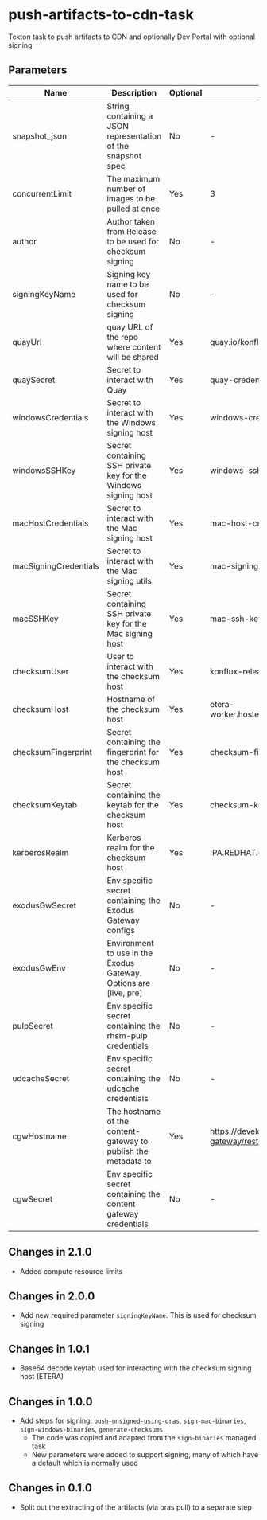 # push-artifacts-to-cdn-task

Tekton task to push artifacts to CDN and optionally Dev Portal with optional signing

## Parameters

| Name                  | Description                                                       | Optional | Default value                                            |
|-----------------------|-------------------------------------------------------------------|----------|----------------------------------------------------------|
| snapshot_json         | String containing a JSON representation of the snapshot spec      | No       | -                                                        |
| concurrentLimit       | The maximum number of images to be pulled at once                 | Yes      | 3                                                        |
| author                | Author taken from Release to be used for checksum signing         | No       | -                                                        |
| signingKeyName        | Signing key name to be used for checksum signing                  | No       | -                                                        |
| quayUrl               | quay URL of the repo where content will be shared                 | Yes      | quay.io/konflux-artifacts                                |
| quaySecret            | Secret to interact with Quay                                      | Yes      | quay-credentials                                         |
| windowsCredentials    | Secret to interact with the Windows signing host                  | Yes      | windows-credentials                                      |
| windowsSSHKey         | Secret containing SSH private key for the Windows signing host    | Yes      | windows-ssh-key                                          |
| macHostCredentials    | Secret to interact with the Mac signing host                      | Yes      | mac-host-credentials                                     |
| macSigningCredentials | Secret to interact with the Mac signing utils                     | Yes      | mac-signing-credentials                                  |
| macSSHKey             | Secret containing SSH private key for the Mac signing host        | Yes      | mac-ssh-key                                              |
| checksumUser          | User to interact with the checksum host                           | Yes      | konflux-release-signing-sa                               |
| checksumHost          | Hostname of the checksum host                                     | Yes      | etera-worker.hosted.upshift.rdu2.redhat.com              |
| checksumFingerprint   | Secret containing the fingerprint for the checksum host           | Yes      | checksum-fingerprint                                     |
| checksumKeytab        | Secret containing the keytab for the checksum host                | Yes      | checksum-keytab                                          |
| kerberosRealm         | Kerberos realm for the checksum host                              | Yes      | IPA.REDHAT.COM                                           |
| exodusGwSecret        | Env specific secret containing the Exodus Gateway configs         | No       | -                                                        |
| exodusGwEnv           | Environment to use in the Exodus Gateway. Options are [live, pre] | No       | -                                                        |
| pulpSecret            | Env specific secret containing the rhsm-pulp credentials          | No       | -                                                        |
| udcacheSecret         | Env specific secret containing the udcache credentials            | No       | -                                                        |
| cgwHostname           | The hostname of the content-gateway to publish the metadata to    | Yes      | https://developers.redhat.com/content-gateway/rest/admin |
| cgwSecret             | Env specific secret containing the content gateway credentials    | No       | -                                                        |

## Changes in 2.1.0
* Added compute resource limits

## Changes in 2.0.0
* Add new required parameter `signingKeyName`. This is used for checksum signing

## Changes in 1.0.1
* Base64 decode keytab used for interacting with the checksum signing host (ETERA)

## Changes in 1.0.0
* Add steps for signing: `push-unsigned-using-oras`, `sign-mac-binaries`, `sign-windows-binaries`, `generate-checksums`
  * The code was copied and adapted from the `sign-binaries` managed task
  * New parameters were added to support signing, many of which have a default which is normally used

## Changes in 0.1.0
* Split out the extracting of the artifacts (via oras pull) to a separate step
